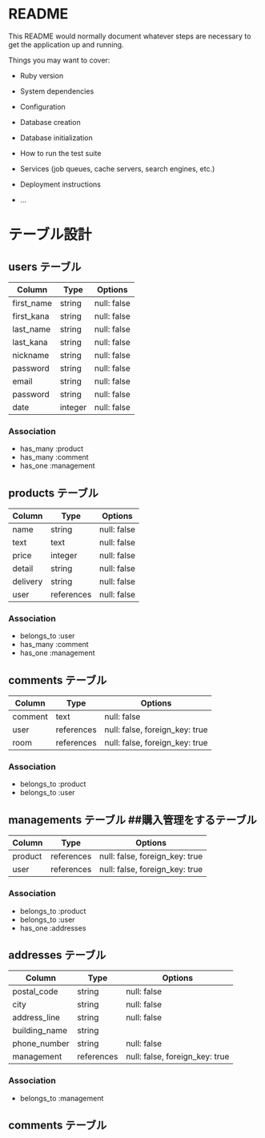 # README

This README would normally document whatever steps are necessary to get the
application up and running.

Things you may want to cover:

* Ruby version

* System dependencies

* Configuration

* Database creation

* Database initialization

* How to run the test suite

* Services (job queues, cache servers, search engines, etc.)

* Deployment instructions

* ...

# テーブル設計

## users テーブル

| Column         | Type   | Options     |
| -------------- | ------ | ----------- |
| first_name     | string | null: false |
| first_kana     | string | null: false |
| last_name      | string | null: false |
| last_kana      | string | null: false |
| nickname       | string | null: false |
| password       | string | null: false |
| email          | string | null: false |
| password       | string | null: false |
| date           | integer| null: false |

### Association

- has_many :product
- has_many :comment
- has_one :management

## products テーブル

| Column   | Type       | Options     |
| -------- | ------     | ----------- |
| name     | string     | null: false |
| text     | text       | null: false |
| price    | integer    | null: false |
| detail   | string     | null: false |
| delivery | string     | null: false |
| user     | references | null: false |

### Association

- belongs_to :user
- has_many :comment
- has_one :management

## comments テーブル

| Column  | Type       | Options                        |
| ------  | ---------- | ------------------------------ |
| comment | text       | null: false                    |
| user    | references | null: false, foreign_key: true |
| room    | references | null: false, foreign_key: true |

### Association

- belongs_to :product
- belongs_to :user

## managements テーブル ##購入管理をするテーブル

| Column  | Type       | Options                        |
| ------- | ---------- | ------------------------------ |
| product | references | null: false, foreign_key: true |
| user    | references | null: false, foreign_key: true |

### Association

- belongs_to :product
- belongs_to :user
- has_one :addresses

## addresses テーブル

| Column         | Type       | Options                        |
| -------------- | ---------- | ------------------------------ |
| postal_code    | string     | null: false                    |
| city           | string     | null: false                    |
| address_line   | string     | null: false                    |
| building_name  | string     |                                |
| phone_number   | string     | null: false                    |
| management     | references | null: false, foreign_key: true |

### Association

- belongs_to :management

## comments テーブル
